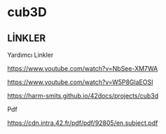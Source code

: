 # cub3D

LİNKLER
-------


Yardımcı Linkler

https://www.youtube.com/watch?v=NbSee-XM7WA

https://www.youtube.com/watch?v=W5P8GlaEOSI

https://harm-smits.github.io/42docs/projects/cub3d


Pdf

https://cdn.intra.42.fr/pdf/pdf/92805/en.subject.pdf
